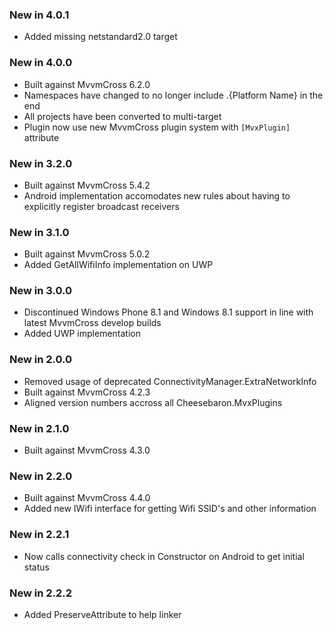 ### New in 4.0.1

* Added missing netstandard2.0 target

### New in 4.0.0

* Built against MvvmCross 6.2.0
* Namespaces have changed to no longer include .{Platform Name} in the end
* All projects have been converted to multi-target
* Plugin now use new MvvmCross plugin system with `[MvxPlugin]` attribute

### New in 3.2.0

* Built against MvvmCross 5.4.2
* Android implementation accomodates new rules about having to explicitly register broadcast receivers

### New in 3.1.0

* Built against MvvmCross 5.0.2
* Added GetAllWifiInfo implementation on UWP

### New in 3.0.0

* Discontinued Windows Phone 8.1 and Windows 8.1 support in line with latest MvvmCross develop builds
* Added UWP implementation

### New in 2.0.0

* Removed usage of deprecated ConnectivityManager.ExtraNetworkInfo
* Built against MvvmCross 4.2.3
* Aligned version numbers accross all Cheesebaron.MvxPlugins

### New in 2.1.0

* Built against MvvmCross 4.3.0

### New in 2.2.0

* Built against MvvmCross 4.4.0
* Added new IWifi interface for getting Wifi SSID's and other information

### New in 2.2.1

* Now calls connectivity check in Constructor on Android to get initial status

### New in 2.2.2

* Added PreserveAttribute to help linker